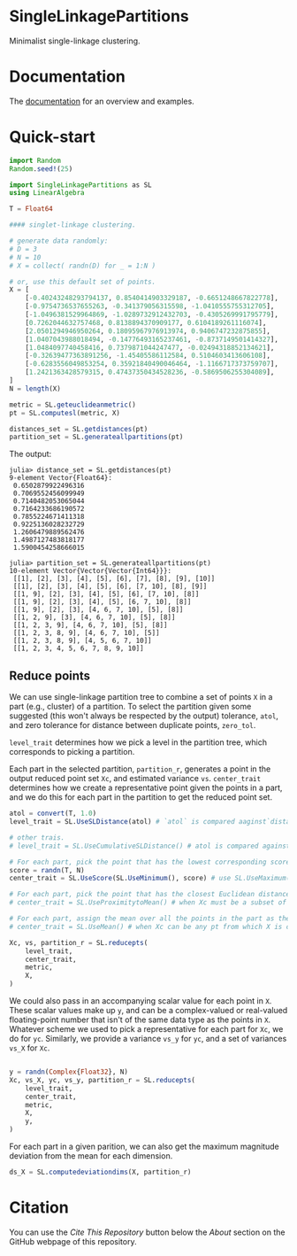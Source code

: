 # SingleLinkagePartitions
Minimalist single-linkage clustering. 

# Documentation
The [documentation](https://rwalgorithms.github.io/SingleLinkagePartitions.jl/) for an overview and examples.

# Quick-start

```julia
import Random
Random.seed!(25)

import SingleLinkagePartitions as SL
using LinearAlgebra

T = Float64

#### singlet-linkage clustering.

# generate data randomly:
# D = 3
# N = 10
# X = collect( randn(D) for _ = 1:N )

# or, use this default set of points.
X = [
    [-0.40243248293794137, 0.8540414903329187, -0.6651248667822778],
    [-0.9754736537655263, -0.341379056315598, -1.0410555755312705],
    [-1.0496381529964869, -1.0289732912432703, -0.4305269991795779],
    [0.7262044632757468, 0.8138894370909177, 0.6104189261116074],
    [2.0501294946950264, 0.18095967976913974, 0.9406747232875855],
    [1.0407043988018494, -0.14776493165237461, -0.8737149501414327],
    [1.0484097740458416, 0.7379871044247477, -0.02494318852134621],
    [-0.32639477363891256, -1.45405586112584, 0.5104603413606108],
    [-0.6283556049853254, 0.35921840490046464, -1.1166717373759707],
    [1.2421363428579315, 0.47437350434528236, -0.5869506255304089],
]
N = length(X)

metric = SL.geteuclideanmetric()
pt = SL.computesl(metric, X)

distances_set = SL.getdistances(pt)
partition_set = SL.generateallpartitions(pt)
```

The output:
```
julia> distance_set = SL.getdistances(pt)
9-element Vector{Float64}:
 0.6502879922496316
 0.7069552456099949
 0.7140482053065044
 0.7164233686190572
 0.7855224671411318
 0.9225136028232729
 1.2606479889562476
 1.4987127483818177
 1.5900454258666015

julia> partition_set = SL.generateallpartitions(pt)
10-element Vector{Vector{Vector{Int64}}}:
 [[1], [2], [3], [4], [5], [6], [7], [8], [9], [10]]
 [[1], [2], [3], [4], [5], [6], [7, 10], [8], [9]]
 [[1, 9], [2], [3], [4], [5], [6], [7, 10], [8]]
 [[1, 9], [2], [3], [4], [5], [6, 7, 10], [8]]
 [[1, 9], [2], [3], [4, 6, 7, 10], [5], [8]]
 [[1, 2, 9], [3], [4, 6, 7, 10], [5], [8]]
 [[1, 2, 3, 9], [4, 6, 7, 10], [5], [8]]
 [[1, 2, 3, 8, 9], [4, 6, 7, 10], [5]]
 [[1, 2, 3, 8, 9], [4, 5, 6, 7, 10]]
 [[1, 2, 3, 4, 5, 6, 7, 8, 9, 10]]
```


## Reduce points
We can use single-linkage partition tree to combine a set of points `X` in a part (e.g., cluster) of a partition. To select the partition given some suggested (this won't always be respected by the output) tolerance, `atol`, and zero tolerance for distance between duplicate points, `zero_tol`.

`level_trait` determines how we pick a level in the partition tree, which corresponds to picking a partition.

Each part in the selected partition, `partition_r`, generates a point in the output reduced point set `Xc`, and estimated variance `vs`. `center_trait` determines how we create a representative point given the points in a part, and we do this for each part in the partition to get the reduced point set.

```julia
atol = convert(T, 1.0)
level_trait = SL.UseSLDistance(atol) # `atol` is compared aaginst`distance_set to pick a level.

# other trais.
# level_trait = SL.UseCumulativeSLDistance() # atol is compared against cumsum(distance_set) to pick a level.

# For each part, pick the point that has the lowest corresponding score among the points in the part as the representative for that part.
score = randn(T, N)
center_trait = SL.UseScore(SL.UseMinimum(), score) # use SL.UseMaximum() to select based on the highest score.

# For each part, pick the point that has the closest Euclidean distance to the mean among the points in the part as the representative for that part. The mean is taken over all the points of the part.
# center_trait = SL.UseProximitytoMean() # when Xc must be a subset of X

# For each part, assign the mean over all the points in the part as the representative. This implies we are not using a point in the original point set `X` as the representative points, so `Xc` is not a subset of `X`.
# center_trait = SL.UseMean() # when Xc can be any pt from which X is constructed 

Xc, vs, partition_r = SL.reducepts(
    level_trait,
    center_trait,
    metric,
    X,
)
```

We could also pass in an accompanying scalar value for each point in `X`. These scalar values make up `y`, and can be a complex-valued or real-valued floating-point number that isn't of the same data type as the points in `X`. Whatever scheme we used to pick a representative for each part for `Xc`, we do for `yc`. Similarly, we provide a variance `vs_y` for `yc`, and a set of variances `vs_X` for `Xc`.
```julia

y = randn(Complex{Float32}, N)
Xc, vs_X, yc, vs_y, partition_r = SL.reducepts(
    level_trait,
    center_trait,
    metric,
    X,
    y,
)

```

For each part in a given parition, we can also get the maximum magnitude deviation from the mean for each dimension.
```julia
ds_X = SL.computedeviationdims(X, partition_r)
```

# Citation
You can use the *Cite This Repository* button below the *About* section on the GitHub webpage of this repository.
